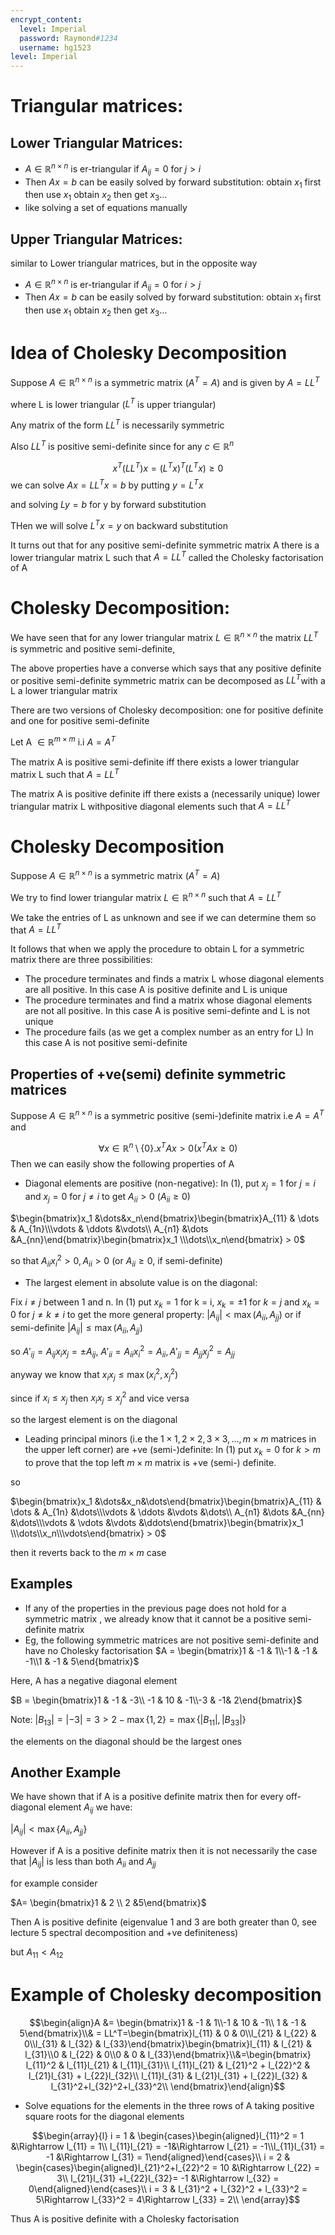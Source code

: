 ```yaml
---
encrypt_content:
  level: Imperial
  password: Raymond#1234
  username: hg1523
level: Imperial
---
```


# Triangular matrices:
## Lower Triangular Matrices:

- $A\in\mathbb{R}^{n\times n}$ is er-triangular if $A_{ij} = 0$ for $j>i$
- Then $Ax = b$ can be easily solved by forward substitution: obtain $x_1$ first then use $x_1$ obtain $x_2$ then get $x_3$...
- like solving a set of equations manually

## Upper Triangular Matrices:

similar to Lower triangular matrices, but in the opposite way

- $A\in\mathbb{R}^{n\times n}$ is er-triangular if $A_{ij} = 0$ for $i> j$
- Then $Ax = b$ can be easily solved by forward substitution: obtain $x_1$ first then use $x_1$ obtain $x_2$ then get $x_3$...
# Idea of Cholesky Decomposition

Suppose $A\in\mathbb{R}^{n\times n}$ is a symmetric matrix ($A^T = A$) and is given by $A = LL^T$

where L is lower triangular ($L^T$ is upper triangular)

Any matrix of the form $LL^T$ is necessarily symmetric

Also $LL^T$ is positive semi-definite since for any $c\in\mathbb{R}^n$

$$x^T(LL^T)x = (L^Tx)^T(L^Tx)\ge 0$$
we can solve $Ax = LL^T x = b$ by putting $y = L^Tx$

and solving $Ly = b$ for y by forward substitution

THen we will solve $L^Tx = y$ on backward substitution

It turns out that for any positive semi-definite symmetric matrix A there is a lower triangular matrix L such that $A = LL^T$ called the Cholesky factorisation of A

# Cholesky Decomposition:

We have seen that for any lower triangular matrix $L \in\mathbb{R}^{n\times n}$ the matrix $LL^T$ is symmetric and positive semi-definite,

The above properties have a converse which says that any positive definite or positive semi-definite symmetric matrix can be decomposed as $LL^T$with a L a lower triangular matrix

There are two versions of Cholesky decomposition: one for positive definite and one for positive semi-definite

Let A $\in\mathbb{R}^{m\times m}$ i.i $A = A^T$

The matrix A is positive semi-definite iff there exists a lower triangular matrix L such that $A = LL^T$

The matrix A is positive definite iff there exists a (necessarily unique) lower triangular matrix L withpositive diagonal elements such that $A = LL^T$

# Cholesky Decomposition

Suppose $A\in\mathbb{R}^{n\times n}$ is a symmetric matrix ($A^T = A$)

We try to find lower triangular matrix $L\in\mathbb{R}^{n\times n}$ such that $A = LL^T$

We take the entries of L as unknown and see if we can determine them so that $A = LL^T$

It follows that when we apply the procedure to obtain L for a symmetric matrix there are three possibilities:

- The procedure terminates and finds a matrix L whose diagonal elements are all positive. In this case A is positive definite and L is unique
- The procedure terminates and find a matrix whose diagonal elements are not all positive. In this case A is positive semi-definte and L is not unique
- The procedure fails (as we get a complex number as an entry for L) In this case A is not positive semi-definite

## Properties of +ve(semi) definite symmetric matrices

Suppose $A\in\mathbb{R}^{n\times n}$ is a symmetric positive (semi-)definite matrix i.e $A = A^T$ and 

$$\forall x\in\mathbb{R}^n\setminus \{0\}.x^TAx > 0(x^TAx\ge 0)$$
Then we can easily show the following properties of A

- Diagonal elements are positive (non-negative): In (1), put $x_j = 1$ for $j = i$ and $x_j = 0$ for $j\neq i$ to get $A_{ii} > 0$ ($A_{ii}\ge 0$)

$\begin{bmatrix}x_1 &\dots&x_n\end{bmatrix}\begin{bmatrix}A_{11} & \dots & A_{1n}\\\vdots & \ddots &\vdots\\ A_{n1} &\dots &A_{nn}\end{bmatrix}\begin{bmatrix}x_1 \\\dots\\x_n\end{bmatrix} > 0$

so that $A_{ii}x_i^2 > 0, A_{ii} > 0$ (or $A_{ii}\ge 0$, if semi-definite)

- The largest element in absolute value is on the diagonal:

Fix $i\neq j$ between 1 and n. In (1) put $x_k = 1$ for k = i, $x_k=\pm 1$ for $k= j$ and $x_k = 0$ for $j\neq k\neq i$ to get the more general property: $|A_{ij}|<\max(A_{ii}, A_{jj})$ or if semi-definite $|A_{ij}|\le\max(A_{ii}, A_{jj})$ 

so $A'_{ij} = A_{ij}x_ix_j = \pm A_{ij}$, $A'_{ii} = A_{ii}x_i^2 = A_{ii}, A'_{jj} = A_{jj}x_j^2 = A_{jj}$

anyway we know that $x_i x_j \le \max(x_i^2,x_j^2)$

since if $x_i\le x_j$ then $x_ix_j\le x_j^2$ and vice versa

so the largest element is on the diagonal

- Leading principal minors (i.e the $1\times 1, 2\times 2, 3\times 3,\dots, m\times m$ matrices in the upper left corner) are +ve (semi-)definite: In (1) put $x_k = 0$ for $k>m$ to prove that the top left $m\times m$ matrix is +ve (semi-) definite.

so

$\begin{bmatrix}x_1 &\dots&x_n&\dots\end{bmatrix}\begin{bmatrix}A_{11} & \dots & A_{1n} &\dots\\\vdots & \ddots &\vdots &\dots\\ A_{n1} &\dots &A_{nn} &\dots\\\vdots & \vdots &\vdots &\ddots\end{bmatrix}\begin{bmatrix}x_1 \\\dots\\x_n\\\vdots\end{bmatrix} > 0$

then it reverts back to the $m\times m$ case

## Examples

- If any of the properties in the previous page does not hold for a symmetric matrix , we already know that it cannot be a positive semi-definite matrix
- Eg, the following symmetric matrices are not positive semi-definite and have no Cholesky factorisation
$A = \begin{bmatrix}1 & -1 & 1\\-1 & -1 & -1\\1 & -1 & 5\end{bmatrix}$

Here, A has a negative diagonal element

$B = \begin{bmatrix}1 & -1 & -3\\ -1 & 10 & -1\\-3 & -1& 2\end{bmatrix}$

Note: $|B_{13}| = |-3| = 3 > 2 - \max\{1,2\} = \max\{|B_{11}|, |B_{33}|\}$

the elements on the diagonal should be the largest ones

## Another Example

We have shown that if A is a positive definite matrix then for every off-diagonal element $A_{ij}$ we have:

$|A_{ij}|<\max\{A_{ii}, A_{jj}\}$

However if A is a positive definite matrix then it is not necessarily the case that $|A_{ij}|$ is less than both $A_{ii}$ and $A_{jj}$

for example consider

$A= \begin{bmatrix}1 & 2 \\ 2 &5\end{bmatrix}$

Then A is positive definite (eigenvalue 1 and 3 are both greater than 0, see lecture 5 spectral decomposition and +ve definiteness)

but $A_{11} < A_{12}$


# Example of Cholesky decomposition

$$\begin{align}A &= \begin{bmatrix}1 & -1 & 1\\-1 & 10 & -1\\ 1 & -1 & 5\end{bmatrix}\\& = LL^T=\begin{bmatrix}l_{11} & 0 & 0\\l_{21} & l_{22} & 0\\l_{31} & l_{32} & l_{33}\end{bmatrix}\begin{bmatrix}l_{11} & l_{21} & l_{31}\\0 & l_{22} & 0\\0 & 0 & l_{33}\end{bmatrix}\\&=\begin{bmatrix}
l_{11}^2 & l_{11}l_{21} & l_{11}l_{31}\\
l_{11}l_{21} & l_{21}^2 + l_{22}^2 & l_{21}l_{31} + l_{22}l_{32}\\
l_{11}l_{31} & l_{21}l_{31} + l_{22}l_{32} & l_{31}^2+l_{32}^2+l_{33}^2\\
\end{bmatrix}\end{align}$$

- Solve equations for the elements in the three rows of A taking positive square roots for the diagonal elements

$$\begin{array}{l}
i = 1 & \begin{cases}\begin{aligned}l_{11}^2 = 1 &\Rightarrow l_{11} = 1\\ l_{11}l_{21} = -1&\Rightarrow  l_{21} = -1\\l_{11}l_{31} = -1 &\Rightarrow l_{31} = 1\end{aligned}\end{cases}\\
i = 2 & \begin{cases}\begin{aligned}l_{21}^2+l_{22}^2 = 10 &\Rightarrow l_{22} = 3\\ l_{21}l_{31} +l_{22}l_{32}= -1 &\Rightarrow l_{32} = 0\end{aligned}\end{cases}\\
i = 3 & l_{31}^2 + l_{32}^2 + l_{33}^2 = 5\Rightarrow l_{33}^2 = 4\Rightarrow l_{33} = 2\\
\end{array}$$

Thus A is positive definite with a Cholesky factorisation